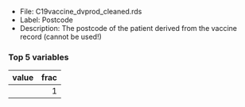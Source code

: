 

* File: C19vaccine_dvprod_cleaned.rds
* Label: Postcode
* Description: The postcode of the patient derived from the vaccine record (cannot be used!)

### Top 5 variables
| value   |   frac |
|:--------|-------:|
|         |      1 |
        